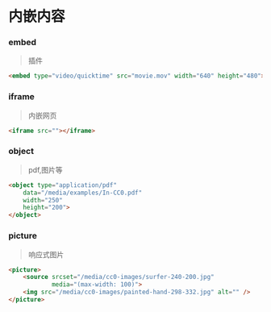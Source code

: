 # 内嵌内容
### embed
> 插件

```html
<embed type="video/quicktime" src="movie.mov" width="640" height="480">
```

### iframe
> 内嵌网页

```html
<iframe src=""></iframe>
```

### object
> pdf,图片等

```html
<object type="application/pdf"
    data="/media/examples/In-CC0.pdf"
    width="250"
    height="200">
</object>
```

### picture
> 响应式图片

```html
<picture>
    <source srcset="/media/cc0-images/surfer-240-200.jpg"
            media="(max-width: 100)">
    <img src="/media/cc0-images/painted-hand-298-332.jpg" alt="" />
</picture>
```